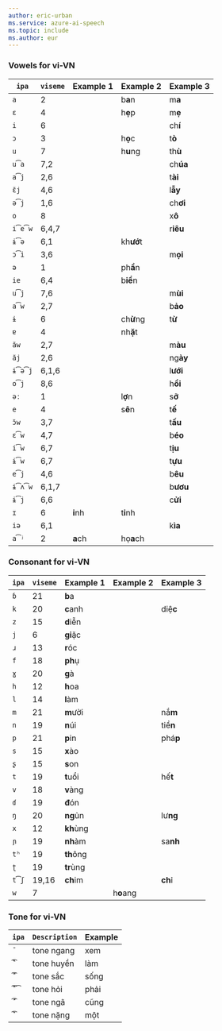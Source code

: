 ```yaml
---
author: eric-urban
ms.service: azure-ai-speech
ms.topic: include
ms.author: eur
---
```


### Vowels for vi-VN

| `ipa` | `viseme` | Example 1 | Example 2 | Example 3|
|-------|----------|-----------|-----------|----------|
| `a`   | 2        |           | b**a**n   | m**a**   |
| `ɛ`   | 4        |           | h**ẹ**p   | m**ẹ**   |
| `i`   | 6        |           |           | ch**í**  |
| `ɔ`   | 3        |           | h**ọ**c   | t**ò**   |
| `u`   | 7        |           | h**u**ng  | th**ù**  |
| `u͡a` | 7,2      |           |           | ch**úa** |
| `a͡j` | 2,6      |           |           | t**ài**  |
| `ɛ̆j` | 4,6      |           |           | l**ẫy**  |
| `ə͡j` | 1,6      |           |           | ch**ơi** |
| `o`   | 8        |           |           | x**ô**   |
| `i͡e͡w`| 6,4,7    |           |           | r**iêu** |
| `ɨ͡ə` | 6,1      |           | kh**ướ**t |          |
| `ɔ͡i` | 3,6      |           |           | m**ọi**  |
| `ə`   | 1        |           | ph**ầ**n  |          |
| `ie`  | 6,4      |           | b**iể**n  |          |
| `u͡j` | 7,6      |           |           | m**ùi**  |
| `a͡w` | 2,7      |           |           | b**ảo**  |
| `ɨ`   | 6        |           | ch**ừ**ng | t**ừ**   |
| `ɐ`   | 4        |           | nh**ặ**t  |          |
| `ăw` | 2,7      |           |           | m**àu**  |
| `ăj` | 2,6      |           |           | ng**ày** |
| `ɨ͡ə͡j`| 6,1,6    |           |           | l**ưới** |
| `o͡j` | 8,6      |           |           | h**ồi**  |
| `əː`  | 1        |           | l**ợ**n   | s**ỡ**   |
| `e`   | 4        |           | s**ê**n   | t**ế**   |
| `ɔ̆w` | 3,7      |           |           | t**ấu**  |
| `ɛ͡w` | 4,7      |           |           | b**éo**  |
| `i͡w` | 6,7      |           |           | t**ịu**  |
| `ɨ͡w` | 6,7      |           |           | t**ựu**  |
| `e͡j` | 4,6      |           |           | b**êu**  |
| `ɨ͡ʌ͡w`| 6,1,7    |           |           | b**ươu** |
| `ɨ͡j` | 6,6      |           |           | c**ửi**  |
| `ɪ`   | 6        | **i**nh   | t**i**nh  |          |
| `iə`  | 6,1      |           |           | k**ìa**  |
| `a͡ʲ` | 2        | **a**ch   | họ**a**ch |          |

### Consonant for vi-VN

| `ipa` | `viseme` | Example 1 | Example 2 | Example 3|
|-------|----------|-----------|-----------|----------|
| `ɓ`   | 21       | **b**a    |           |          |
| `k`   | 20       | **c**anh  |           | diệ**c** |
| `z`   | 15       | **d**iễn  |           |          |
| `j`   | 6        | **gi**ặc  |           |          |
| `ɹ`   | 13       | **r**óc   |           |          |
| `f`   | 18       | **ph**ụ   |           |          |
| `ɣ`   | 20       | **g**à    |           |          |
| `h`   | 12       | **h**oa   |           |          |
| `l`   | 14       | **l**àm   |           |          |
| `m`   | 21       | **m**ười  |           | nắ**m**  |
| `n`   | 19       | **n**úi   |           | tiề**n** |
| `p`   | 21       | **p**in   |           | phá**p** |
| `s`   | 15       | **x**ào   |           |          |
| `ʂ`   | 15       | **s**on   |           |          |
| `t`   | 19       | **t**uổi  |           | hế**t**  |
| `v`   | 18       | **v**àng  |           |          |
| `ɗ`   | 19       | **đ**ón   |           |          |
| `ŋ`   | 20       | **ng**ủn  |           | lư**ng** |
| `x`   | 12       | **kh**ùng |           |          |
| `ɲ`   | 19       | **nh**àm  |           | sa**nh** |
| `tʰ`  | 19       | **th**ông |           |          |
| `ʈ`   | 19       | **tr**ùng |           |          |
| `t͡ʃ` | 19,16    | **ch**im  |           | **ch**ỉ  |
| `w`   | 7        |           | h**o**ang |          |

### Tone for vi-VN

| `ipa` | `Description` | Example |
|-------|---------------|---------|
| `̄`   | tone ngang    | xem     |
| `̀̏͡` | tone huyền    | làm     |
| `̄̋͡` | tone sắc      | sống    |
| `̄̏̄͡͡`| tone hỏi      | phải    |
| `́̋͡` | tone ngã      | cũng    |
| `̄̀͡` | tone nặng     | một     |
